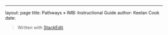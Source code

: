 ---
layout: page
title: Pathways » IMB: Instructional Guide
author: Keelan Cook
date: 

> Written with [StackEdit](https://stackedit.io/).
<!--stackedit_data:
eyJoaXN0b3J5IjpbLTE4NzA3NjQ0NTZdfQ==
-->
